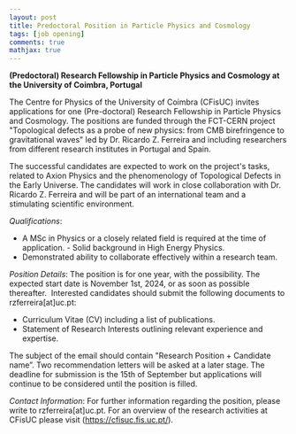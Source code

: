```yaml
---
layout: post
title: Predoctoral Position in Particle Physics and Cosmology
tags: [job opening]
comments: true
mathjax: true
---
```


**(Predoctoral) Research Fellowship in Particle Physics and Cosmology at the University of Coimbra, Portugal**

The Centre for Physics of the University of Coimbra (CFisUC) invites applications for one (Pre-doctoral) Research Fellowship in Particle Physics and Cosmology. The positions are funded through the FCT-CERN project "Topological defects as a probe of new physics: from CMB birefringence to gravitational waves" led by Dr. Ricardo Z. Ferreira and including researchers from different research institutes in Portugal and Spain.

The successful candidates are expected to work on the project's tasks, related to Axion Physics and the phenomenology of Topological Defects in the Early Universe. The candidates will work in close collaboration with Dr. Ricardo Z. Ferreira and will be part of an international team and a stimulating scientific environment.

_Qualifications_:
- A MSc in Physics or a closely related field is required at the time of application. - Solid background in High Energy Physics.
- Demonstrated ability to collaborate effectively within a research team.
 
_Position Details_:
The position is for one year, with the possibility. The expected start date is November 1st, 2024, or as soon as possible thereafter.  Interested candidates should submit the following documents to rzferreira[at]uc.pt:

- Curriculum Vitae (CV) including a list of publications.
- Statement of Research Interests outlining relevant experience and expertise.

The subject of the email should contain "Research Position + Candidate name”. Two recommendation letters will be asked at a later stage.
The deadline for submission is the 15th of September but applications will continue to be considered until the position is filled. 

_Contact Information_:
For further information regarding the position, please write to rzferreira[at]uc.pt.
For an overview of the research activities at CFisUC please visit (https://cfisuc.fis.uc.pt/).
